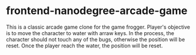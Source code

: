 frontend-nanodegree-arcade-game
===============================

This is a classic arcade game clone for the game frogger. Player's objective is to move the character to water with arraw keys. In the process, the character should not touch any of the bugs, otherwise the position will be reset. Once the player reach the water, the position will be reset.
